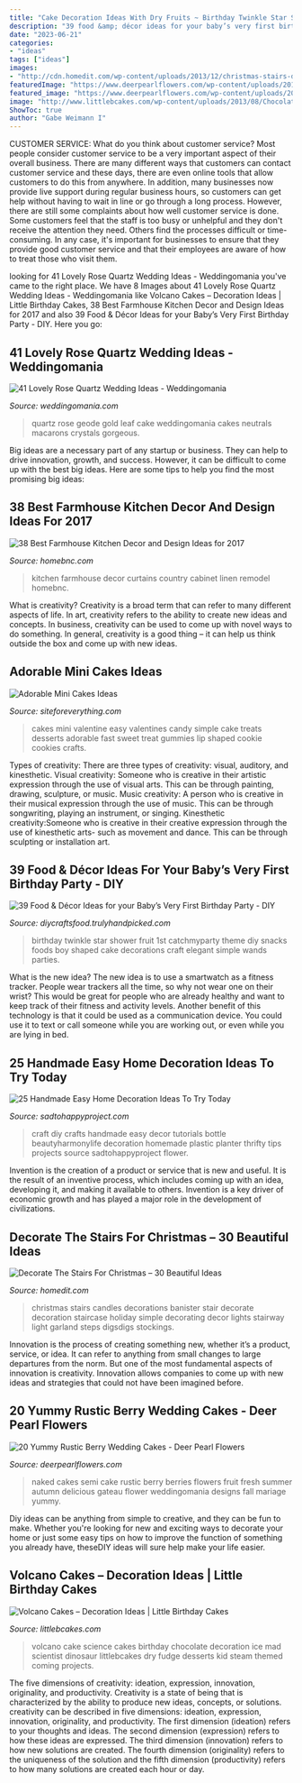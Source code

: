 ```yaml
---
title: "Cake Decoration Ideas With Dry Fruits ~ Birthday Twinkle Star Shower Fruit 1st Catchmyparty Theme Diy Snacks Foods Boy Shaped Cake Decorations Craft Elegant Simple Wands Parties"
description: "39 food &amp; décor ideas for your baby’s very first birthday party"
date: "2023-06-21"
categories:
- "ideas"
tags: ["ideas"]
images:
- "http://cdn.homedit.com/wp-content/uploads/2013/12/christmas-stairs-decoration-ideas-4.jpg"
featuredImage: "https://www.deerpearlflowers.com/wp-content/uploads/2016/05/Delicious-fruit-and-flower-naked-cake.jpg"
featured_image: "https://www.deerpearlflowers.com/wp-content/uploads/2016/05/Delicious-fruit-and-flower-naked-cake.jpg"
image: "http://www.littlebcakes.com/wp-content/uploads/2013/08/Chocolate-Volcano-Cake.jpg"
ShowToc: true
author: "Gabe Weimann I"
---
```



CUSTOMER SERVICE: What do you think about customer service?
Most people consider customer service to be a very important aspect of their overall business. There are many different ways that customers can contact customer service and these days, there are even online tools that allow customers to do this from anywhere. In addition, many businesses now provide live support during regular business hours, so customers can get help without having to wait in line or go through a long process.
However, there are still some complaints about how well customer service is done. Some customers feel that the staff is too busy or unhelpful and they don't receive the attention they need. Others find the processes difficult or time-consuming. In any case, it's important for businesses to ensure that they provide good customer service and that their employees are aware of how to treat those who visit them.

	

		
looking for 41 Lovely Rose Quartz Wedding Ideas - Weddingomania you've came to the right place. We have 8 Images about 41 Lovely Rose Quartz Wedding Ideas - Weddingomania like Volcano Cakes – Decoration Ideas | Little Birthday Cakes, 38 Best Farmhouse Kitchen Decor and Design Ideas for 2017 and also 39 Food &amp; Décor Ideas for your Baby’s Very First Birthday Party - DIY. Here you go:
		
    
## 41 Lovely Rose Quartz Wedding Ideas - Weddingomania

<img loading=lazy src="https://i.weddingomania.com/2015/12/a-very-catchy-geode-wedding-cake-with-rose-quartz-and-gold-leaf-is-bold-and-cool.jpg" onerror="this.onerror=null;this.src='https://tse4.mm.bing.net/th?id=OIP.MxehkR8f0hSCbgUgw54J_AHaKt&amp;pid=15.1';" alt="41 Lovely Rose Quartz Wedding Ideas - Weddingomania">

_Source: weddingomania.com_

>quartz rose geode gold leaf cake weddingomania cakes neutrals macarons crystals gorgeous. 

	

Big ideas are a necessary part of any startup or business. They can help to drive innovation, growth, and success. However, it can be difficult to come up with the best big ideas. Here are some tips to help you find the most promising big ideas: 

    
## 38 Best Farmhouse Kitchen Decor And Design Ideas For 2017

<img loading=lazy src="https://cdn.homebnc.com/homeimg/2016/12/10-farmhouse-kitchen-decor-design-ideas-homebnc.jpg" onerror="this.onerror=null;this.src='https://tse3.mm.bing.net/th?id=OIP.tU4_H1aU2foLlihlIXBehQHaLH&amp;pid=15.1';" alt="38 Best Farmhouse Kitchen Decor and Design Ideas for 2017">

_Source: homebnc.com_

>kitchen farmhouse decor curtains country cabinet linen remodel homebnc. 

	

What is creativity?
Creativity is a broad term that can refer to many different aspects of life. In art, creativity refers to the ability to create new ideas and concepts. In business, creativity can be used to come up with novel ways to do something. In general, creativity is a good thing – it can help us think outside the box and come up with new ideas.

    
## Adorable Mini Cakes Ideas

<img loading=lazy src="http://siteforeverything.com/wp-content/uploads/2015/06/Mini-Cakes-7.jpg" onerror="this.onerror=null;this.src='https://tse1.mm.bing.net/th?id=OIP.sHK2nTru1N6KW5Y8kL3cegHaE8&amp;pid=15.1';" alt="Adorable Mini Cakes Ideas">

_Source: siteforeverything.com_

>cakes mini valentine easy valentines candy simple cake treats desserts adorable fast sweet treat gummies lip shaped cookie cookies crafts. 

	

Types of creativity: There are three types of creativity: visual, auditory, and kinesthetic.
Visual creativity: Someone who is creative in their artistic expression through the use of visual arts. This can be through painting, drawing, sculpture, or music. Music creativity: A person who is creative in their musical expression through the use of music. This can be through songwriting, playing an instrument, or singing. Kinesthetic creativity:Someone who is creative in their creative expression through the use of kinesthetic arts- such as movement and dance. This can be through sculpting or installation art.

    
## 39 Food &amp; Décor Ideas For Your Baby’s Very First Birthday Party - DIY

<img loading=lazy src="http://diycraftsfood.trulyhandpicked.com/wp-content/uploads/2016/04/1st-birthday-party_h4.jpg" onerror="this.onerror=null;this.src='https://tse3.mm.bing.net/th?id=OIP.IuahjgOoprkOhWOWVrriQwHaLG&amp;pid=15.1';" alt="39 Food &amp; Décor Ideas for your Baby’s Very First Birthday Party - DIY">

_Source: diycraftsfood.trulyhandpicked.com_

>birthday twinkle star shower fruit 1st catchmyparty theme diy snacks foods boy shaped cake decorations craft elegant simple wands parties. 

	

What is the new idea?
The new idea is to use a smartwatch as a fitness tracker. People wear trackers all the time, so why not wear one on their wrist? This would be great for people who are already healthy and want to keep track of their fitness and activity levels. Another benefit of this technology is that it could be used as a communication device. You could use it to text or call someone while you are working out, or even while you are lying in bed.

    
## 25 Handmade Easy Home Decoration Ideas To Try Today

<img loading=lazy src="https://sadtohappyproject.com/wp-content/uploads/2014/11/diy-home-craft-ideas-tips-handmade-craft-ideas-diy-thrifty-home-decor8.jpg" onerror="this.onerror=null;this.src='https://tse4.mm.bing.net/th?id=OIP.fRZuFDn5Vh0L9CSyw_0FpgHaFO&amp;pid=15.1';" alt="25 Handmade Easy Home Decoration Ideas To Try Today">

_Source: sadtohappyproject.com_

>craft diy crafts handmade easy decor tutorials bottle beautyharmonylife decoration homemade plastic planter thrifty tips projects source sadtohappyproject flower. 

	

Invention is the creation of a product or service that is new and useful. It is the result of an inventive process, which includes coming up with an idea, developing it, and making it available to others. Invention is a key driver of economic growth and has played a major role in the development of civilizations.

    
## Decorate The Stairs For Christmas – 30 Beautiful Ideas

<img loading=lazy src="http://cdn.homedit.com/wp-content/uploads/2013/12/christmas-stairs-decoration-ideas-4.jpg" onerror="this.onerror=null;this.src='https://tse4.mm.bing.net/th?id=OIP.8nzv_dF9__TMXL-sPy5HLAHaKD&amp;pid=15.1';" alt="Decorate The Stairs For Christmas – 30 Beautiful Ideas">

_Source: homedit.com_

>christmas stairs candles decorations banister stair decorate decoration staircase holiday simple decorating decor lights stairway light garland steps digsdigs stockings. 

	

Innovation is the process of creating something new, whether it’s a product, service, or idea. It can refer to anything from small changes to large departures from the norm. But one of the most fundamental aspects of innovation is creativity. Innovation allows companies to come up with new ideas and strategies that could not have been imagined before.

    
## 20 Yummy Rustic Berry Wedding Cakes - Deer Pearl Flowers

<img loading=lazy src="https://www.deerpearlflowers.com/wp-content/uploads/2016/05/Delicious-fruit-and-flower-naked-cake.jpg" onerror="this.onerror=null;this.src='https://tse2.mm.bing.net/th?id=OIP.mYZSpgkDWFpEdGRZKWFt4QHaLH&amp;pid=15.1';" alt="20 Yummy Rustic Berry Wedding Cakes - Deer Pearl Flowers">

_Source: deerpearlflowers.com_

>naked cakes semi cake rustic berry berries flowers fruit fresh summer autumn delicious gateau flower weddingomania designs fall mariage yummy. 

	

Diy ideas can be anything from simple to creative, and they can be fun to make. Whether you're looking for new and exciting ways to decorate your home or just some easy tips on how to improve the function of something you already have, theseDIY ideas will sure help make your life easier.

    
## Volcano Cakes – Decoration Ideas | Little Birthday Cakes

<img loading=lazy src="http://www.littlebcakes.com/wp-content/uploads/2013/08/Chocolate-Volcano-Cake.jpg" onerror="this.onerror=null;this.src='https://tse4.mm.bing.net/th?id=OIP.ejOey8jrTyvYvciQCM90VgHaJ4&amp;pid=15.1';" alt="Volcano Cakes – Decoration Ideas | Little Birthday Cakes">

_Source: littlebcakes.com_

>volcano cake science cakes birthday chocolate decoration ice mad scientist dinosaur littlebcakes dry fudge desserts kid steam themed coming projects. 

	

The five dimensions of creativity: ideation, expression, innovation, originality, and productivity.
Creativity is a state of being that is characterized by the ability to produce new ideas, concepts, or solutions. creativity can be described in five dimensions: ideation, expression, innovation, originality, and productivity. The first dimension (ideation) refers to your thoughts and ideas. The second dimension (expression) refers to how these ideas are expressed. The third dimension (innovation) refers to how new solutions are created. The fourth dimension (originality) refers to the uniqueness of the solution and the fifth dimension (productivity) refers to how many solutions are created each hour or day.

